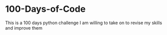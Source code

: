 # 100-Days-of-Code
This is a 100 days python challenge I am willing to take on to revise my skills and improve them
